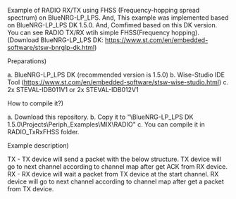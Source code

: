Example of RADIO RX/TX using FHSS (Frequency-hopping spread spectrum) on BlueNRG-LP_LPS. And, This example was implemented based on BlueNRG-LP_LPS DK 1.5.0. And, Comfimed based on this DK version. You can see RADIO TX/RX wtih simple FHSS(Frequency hopping).
(Download BlueNRG-LP_LPS DK: https://www.st.com/en/embedded-software/stsw-bnrglp-dk.html)


Preparations)

a. BlueNRG-LP_LPS DK (recommended version is 1.5.0)
b. Wise-Studio IDE Tool (https://www.st.com/en/embedded-software/stsw-wise-studio.html)
c. 2x STEVAL-IDB011V1  or  2x STEVAL-IDB012V1



How to compile it?)

a. Download this repository.
b. Copy it to "\BlueNRG-LP_LPS DK 1.5.0\Projects\Periph_Examples\MIX\RADIO"
c. You can compile it in RADIO_TxRxFHSS folder.



Example description)

TX - TX device will send a packet with the below structure. TX device will go to next channel according to channel map after get ACK from RX device.
RX - RX device will wait a packet from TX device at the start channel. RX device will go to next channel according to channel map after get a packet from TX device.
